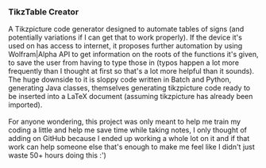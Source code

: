 ### TikzTable Creator

A Tikzpicture code generator designed to automate tables of signs (and potentially variations if I can get that to work properly). If the device it's used on has access to internet, it proposes further automation by using Wolfram|Alpha API to get information on the roots of the functions it's given, to save the user from having to type those in (typos happen a lot more frequently than I thought at first so that's a lot more helpful than it sounds). The huge downside to it is sloppy code written in Batch and Python, generating Java classes, themselves generating tikzpicture code ready to be inserted into a LaTeX document (assuming tikzpicture has already been imported).
<br>
<br>
For anyone wondering, this project was only meant to help me train my coding a little and help me save time while taking notes, I only thought of adding on GitHub because I ended up working a whole lot on it and if that work can help someone else that's enough to make me feel like I didn't just waste 50+ hours doing this :')
